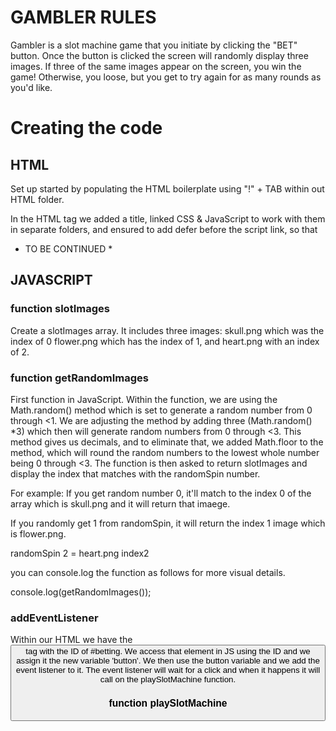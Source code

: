 # GAMBLER RULES
Gambler is a slot machine game that you initiate by clicking the "BET" button. 
Once the button is clicked the screen will randomly display three images. 
If three of the same images appear on the screen, you win the game! Otherwise, you loose, but you get to try again for as many rounds as you'd like. 


# Creating the code 
## HTML
Set up started by populating the HTML boilerplate using "!" + TAB within out HTML folder.

<head>
In the HTML tag we added a title, linked CSS & JavaScript to work with them in separate folders, and ensured to add defer before the script link, so that 



* TO BE CONTINUED *



## JAVASCRIPT 


### function slotImages 
Create a slotImages array. It includes three images: skull.png which was the index of 0
flower.png which has the index of 1,
and heart.png with an index of 2.

### function getRandomImages
First function in JavaScript. Within the function, we are using the Math.random() method which is set to generate a random number from 0 through <1. We are adjusting the method by adding three (Math.random() *3) which then will generate random numbers from 0 through <3. This method gives us decimals, and to eliminate that, we added Math.floor to the method, which will round the random numbers to the lowest whole number being 0 through <3. 
The function is then asked to return slotImages and display the index that matches with the randomSpin number. 


For example: 
If you get random number 0, it'll match to the index 0 of the array which is skull.png and it will return that imaege.

If you randomly get 1 from randomSpin, it will return the index 1 image which is flower.png. 

randomSpin 2 = heart.png index2

you can console.log the function as follows for more visual details. 

console.log(getRandomImages()); 

### addEventListener

Within our HTML we have the <button> tag with the ID of #betting. We access that element in JS using the ID and we assign it the new variable 'button'. 
We then use the button variable and we add the event listener to it. The event listener will wait for a click and when it happens it will call on the playSlotMachine function. 


### function playSlotMachine


